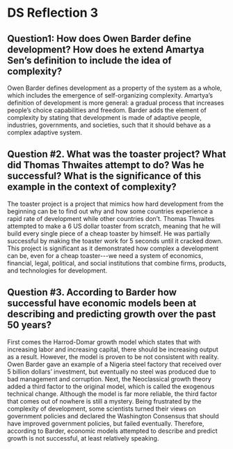 # DS Reflection 3
## Question1: How does Owen Barder define development? How does he extend Amartya Sen’s definition to include the idea of complexity?
Owen Barder defines development as a property of the system as a whole, which includes the emergence of self-organizing complexity. Amartya’s definition of development is more general: a gradual process that increases people’s choice capabilities and freedom. Barder adds the element of complexity by stating that development is made of adaptive people, industries, governments, and societies, such that it should behave as a complex adaptive system.   
## Question #2. What was the toaster project? What did Thomas Thwaites attempt to do? Was he successful? What is the significance of this example in the context of complexity?
The toaster project is a project that mimics how hard development from the beginning can be to find out why and how some countries experience a rapid rate of development while other countries don’t. Thomas Thwaites attempted to make a 6 US dollar toaster from scratch, meaning that he will build every single piece of a cheap toaster by himself. He was partially successful by making the toaster work for 5 seconds until it cracked down. This project is significant as it demonstrated how complex a development can be, even for a cheap toaster---we need a system of economics, financial, legal, political, and social institutions that combine firms, products, and technologies for development.   
## Question #3.  According to Barder how successful have economic models been at describing and predicting growth over the past 50 years?
First comes the Harrod-Domar growth model which states that with increasing labor and increasing capital, there should be increasing output as a result. However, the model is proven to be not consistent with reality. Owen Barder gave an example of a Nigeria steel factory that received over 5 billion dollars’ investment, but eventually no steel was produced due to bad management and corruption. Next, the Neoclassical growth theory added a third factor to the original model, which is called the exogenous technical change. Although the model is far more reliable, the third factor that comes out of nowhere is still a mystery. Being frustrated by the complexity of development, some scientists turned their views on government policies and declared the Washington Consensus that should have improved government policies, but failed eventually. Therefore, according to Barder, economic models attempted to describe and predict growth is not successful, at least relatively speaking.   

